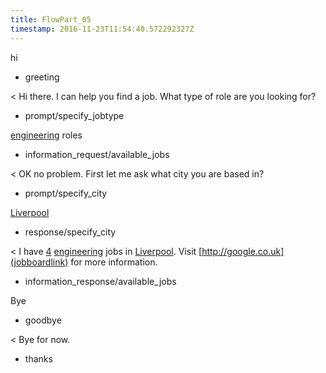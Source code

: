 ```yaml
---
title: FlowPart_05
timestamp: 2016-11-23T11:54:40.572292327Z
---
```


hi
* greeting

< Hi there. I can help you find a job. What type of role are you looking for?
* prompt/specify_jobtype

[engineering](jobrole) roles
* information_request/available_jobs

< OK no problem. First let me ask what city you are based in?
* prompt/specify_city

[Liverpool](city)
* response/specify_city

< I have [4](jobcount) [engineering](jobrole) jobs in [Liverpool](city). Visit [http://google.co.uk](jobboardlink) for more information.
* information_response/available_jobs

Bye
* goodbye

< Bye for now.
* thanks

